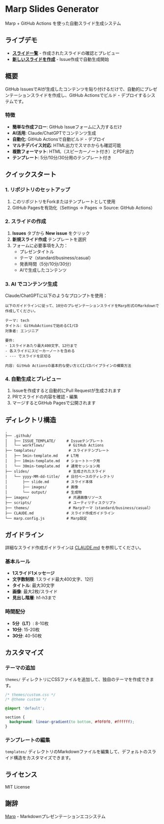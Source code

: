 # Marp Slides Generator

Marp + GitHub Actions を使った自動スライド生成システム

## ライブデモ

- **[スライド一覧](https://mutsumix.github.io/marp-slides-generator/)** - 作成されたスライドの確認とプレビュー
- **[新しいスライドを作成](https://github.com/Mutsumix/marp-slides-generator/issues/new/choose)** - Issue作成で自動生成開始

## 概要

GitHub IssuesでAIが生成したコンテンツを貼り付けるだけで、自動的にプレゼンテーションスライドを作成し、GitHub Actionsでビルド・デプロイするシステムです。

### 特徴

- **簡単な作成フロー**: GitHub Issueフォームに入力するだけ
- **AI活用**: Claude/ChatGPTでコンテンツ生成
- **自動化**: GitHub Actionsで自動ビルド・デプロイ
- **マルチデバイス対応**: HTML出力でスマホからも確認可能
- **複数フォーマット**: HTML（スピーカーノート付き）とPDF出力
- **テンプレート**: 5分/10分/30分用のテンプレート付き

## クイックスタート

### 1. リポジトリのセットアップ

1. このリポジトリをForkまたはテンプレートとして使用
2. GitHub Pagesを有効化（Settings → Pages → Source: GitHub Actions）

### 2. スライドの作成

1. **Issues** タブから **New issue** をクリック
2. **新規スライド作成** テンプレートを選択
3. フォームに必要事項を入力：
   - プレゼンタイトル
   - テーマ（standard/business/casual）
   - 発表時間（5分/10分/30分）
   - AIで生成したコンテンツ

### 3. AI でコンテンツ生成

Claude/ChatGPTに以下のようなプロンプトを使用：

```
以下のガイドラインに従って、10分のプレゼンテーションスライドをMarp形式のMarkdownで作成してください。

テーマ: tech
タイトル: GitHubActionsで始めるCI/CD
対象者: エンジニア

要件:
- 1スライドあたり最大400文字、12行まで
- 各スライドにスピーカーノートを含める
- --- でスライドを区切る

内容: GitHub Actionsの基本的な使い方とCI/CDパイプラインの構築方法
```

### 4. 自動生成とプレビュー

1. Issueを作成すると自動的にPull Requestが生成されます
2. PRでスライドの内容を確認・編集
3. マージするとGitHub Pagesで公開されます

## ディレクトリ構造

```
.
├── .github/
│   ├── ISSUE_TEMPLATE/     # Issueテンプレート
│   └── workflows/           # GitHub Actions
├── templates/               # スライドテンプレート
│   ├── 5min-template.md    # LT用
│   ├── 10min-template.md   # ショートトーク用
│   └── 30min-template.md   # 通常セッション用
├── slides/                  # 生成されたスライド
│   └── yyyy-MM-dd-title/   # 日付ベースのディレクトリ
│       ├── slide.md        # スライド本体
│       ├── images/         # 画像
│       └── output/         # 生成物
├── images/                  # 共通画像リソース
├── scripts/                 # ユーティリティスクリプト
├── themes/                  # Marpテーマ（standard/business/casual）
├── CLAUDE.md               # スライド作成ガイドライン
└── marp.config.js          # Marp設定

```

## ガイドライン

詳細なスライド作成ガイドラインは [CLAUDE.md](./CLAUDE.md) を参照してください。

### 基本ルール

- **1スライド1メッセージ**
- **文字数制限**: 1スライド最大400文字、12行
- **タイトル**: 最大30文字
- **画像**: 最大2枚/スライド
- **見出し階層**: h1-h3まで

### 時間配分

- **5分（LT）**: 8-10枚
- **10分**: 15-20枚  
- **30分**: 40-50枚

## カスタマイズ

### テーマの追加

`themes/` ディレクトリにCSSファイルを追加して、独自のテーマを作成できます。

```css
/* themes/custom.css */
/* @theme custom */

@import 'default';

section {
  background: linear-gradient(to bottom, #f0f0f0, #ffffff);
}
```

### テンプレートの編集

`templates/` ディレクトリのMarkdownファイルを編集して、デフォルトのスライド構造をカスタマイズできます。

## ライセンス

MIT License

## 謝辞

[Marp](https://marp.app/) - Markdownプレゼンテーションエコシステム